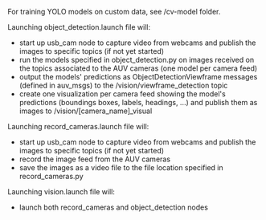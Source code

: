 For training YOLO models on custom data, see /cv-model folder.

Launching object_detection.launch file will:
- start up usb_cam node to capture video from webcams and publish the images to specific topics (if not yet started)
- run the models specified in object_detection.py on images received on the topics associated to the AUV cameras (one model per camera feed)
- output the models' predictions as ObjectDetectionViewframe messages (defined in auv_msgs) to the /vision/viewframe_detection topic
- create one visualization per camera feed showing the model's predictions (boundings boxes, labels, headings, ...) and publish them as images to /vision/[camera_name]_visual

Launching record_cameras.launch file will:
- start up usb_cam node to capture video from webcams and publish the images to specific topics (if not yet started)
- record the image feed from the AUV cameras
- save the images as a video file to the file location specified in record_cameras.py

Launching vision.launch file will:
- launch both record_cameras and object_detection nodes